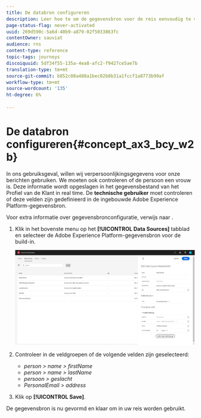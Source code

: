 ```yaml
---
title: De databron configureren
description: Leer hoe te om de gegevensbron voor de reis eenvoudig te vormen gebruiksgeval
page-status-flag: never-activated
uuid: 269d590c-5a6d-40b9-a879-02f5033863fc
contentOwner: sauviat
audience: rns
content-type: reference
topic-tags: journeys
discoiquuid: 5df34f55-135a-4ea8-afc2-f9427ce5ae7b
translation-type: tm+mt
source-git-commit: b852c08a488a1bec02b8b31a1fccf1a8773b99af
workflow-type: tm+mt
source-wordcount: '135'
ht-degree: 6%

---
```



# De databron configureren{#concept_ax3_bcy_w2b}

In ons gebruiksgeval, willen wij verpersoonlijkingsgegevens voor onze berichten gebruiken. We moeten ook controleren of de persoon een vrouw is. Deze informatie wordt opgeslagen in het gegevensbestand van het Profiel van de Klant in real time. De **technische gebruiker** moet controleren of deze velden zijn gedefinieerd in de ingebouwde Adobe Experience Platform-gegevensbron.

Voor extra informatie over gegevensbronconfiguratie, verwijs naar [](../datasource/about-data-sources.md).

1. Klik in het bovenste menu op het **[!UICONTROL Data Sources]** tabblad en selecteer de Adobe Experience Platform-gegevensbron voor de build-in.

   ![](../assets/journey23.png)

1. Controleer in de veldgroepen of de volgende velden zijn geselecteerd:

   * _person > name > firstName_
   * _person > name > lastName_
   * _persoon > geslacht_
   * _PersonalEmail > address_

1. Klik op **[!UICONTROL Save]**.

De gegevensbron is nu gevormd en klaar om in uw reis worden gebruikt.
